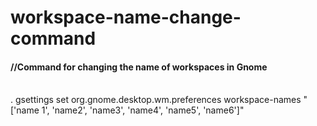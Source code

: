 # workspace-name-change-command
<h4>//Command for changing the name of workspaces in Gnome</h4><br>
.
gsettings set org.gnome.desktop.wm.preferences workspace-names "['name 1', 'name2', 'name3', 'name4', 'name5', 'name6']"
